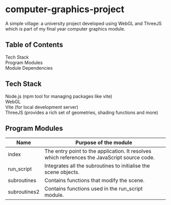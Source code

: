 # computer-graphics-project
A simple village: a university project developed using WebGL and ThreeJS which is part of my final year computer graphics module.

## Table of Contents
  Tech Stack  
  Program Modules  
  Module Dependencies

## Tech Stack
  Node.js (npm tool for managing packages like vite)  
  WebGL  
  Vite (for local development server)  
  ThreeJS (provides a rich set of geometries, shading functions and more)

## Program Modules
|Name         |Purpose of the module                                              |  
|---|---|
|index        |The entry point to the application. It resolves <script></script>  which references the JavaScript source code.|  
|run_script   |Integrates all the subroutines to initialise the scene objects.    |  
|subroutines  |Contains functions that modify the scene.                          |  
|subroutines2 |Contains functions used in the run_script module.                  |  

